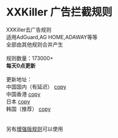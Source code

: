 # XXKiller 广告拦截规则
XXKiller去广告规则<br/>
适用AdGuard,AG HOME,ADAWAY等等<br/>
全部由其他规则合并产生<br/><br/>
规则数量：173000+<br/>
<strong>每天0点更新</strong><br/><br/>
更新地址：<br/>
中国国内（有延迟） <a href=https://cdn.jsdelivr.net/gh/DoingDog/XXKiller@main/w.txt>copy</a><br/>
中国香港 <a href=https://raw.fastgit.org/DoingDog/XXKiller/main/w.txt>copy</a><br/>
日本 <a href=https://cdn.staticaly.com/gh/DoingDog/XXKiller/main/w.txt>copy</a><br/>
韩国（推荐） <a href=https://ghproxy.com/https://raw.githubusercontent.com/DoingDog/XXKiller/main/w.txt>copy</a><br/>
<br/><br/>
另有<a href="https://github.com/DoingDog/XXKillerMax">增强版规则</a>可以使用
